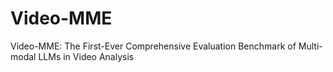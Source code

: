 # Video-MME
Video-MME: The First-Ever Comprehensive Evaluation Benchmark of Multi-modal LLMs in Video Analysis
